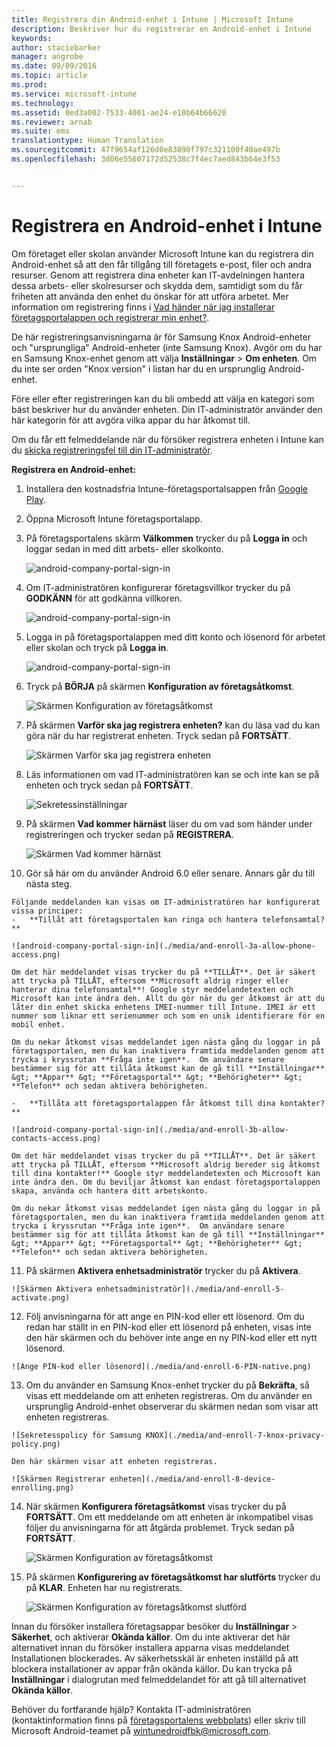 ```yaml
---
title: Registrera din Android-enhet i Intune | Microsoft Intune
description: Beskriver hur du registrerar en Android-enhet i Intune
keywords: 
author: staciebarker
manager: angrobe
ms.date: 09/09/2016
ms.topic: article
ms.prod: 
ms.service: microsoft-intune
ms.technology: 
ms.assetid: 0ed3a002-7533-4001-ae24-e10b64b66620
ms.reviewer: arnab
ms.suite: ems
translationtype: Human Translation
ms.sourcegitcommit: 47f9654af126d0e83890f797c321100f40ae497b
ms.openlocfilehash: 3d06e55607172d52538c7f4ec7aed843b64e3f53


---
```



# Registrera en Android-enhet i Intune

Om företaget eller skolan använder Microsoft Intune kan du registrera din Android-enhet så att den får tillgång till företagets e-post, filer och andra resurser. Genom att registrera dina enheter kan IT-avdelningen hantera dessa arbets- eller skolresurser och skydda dem, samtidigt som du får friheten att använda den enhet du önskar för att utföra arbetet. Mer information om registrering finns i [Vad händer när jag installerar företagsportalappen och registrerar min enhet?](what-happens-if-you-install-the-Company-Portal-app-and-enroll-your-device-in-intune-android.md).

De här registreringsanvisningarna är för Samsung Knox Android-enheter och "ursprungliga" Android-enheter (inte Samsung Knox). Avgör om du har en Samsung Knox-enhet genom att välja **Inställningar** &gt; **Om enheten**. Om du inte ser orden "Knox version" i listan har du en ursprunglig Android-enhet.

Före eller efter registreringen kan du bli ombedd att välja en kategori som bäst beskriver hur du använder enheten. Din IT-administratör använder den här kategorin för att avgöra vilka appar du har åtkomst till.

Om du får ett felmeddelande när du försöker registrera enheten i Intune kan du [skicka registreringsfel till din IT-administratör](send-enrollment-errors-to-your-it-administrator-android.md).

**Registrera en Android-enhet:**

1.  Installera den kostnadsfria Intune-företagsportalsappen från [Google Play](http://play.google.com/store/apps/details?id=com.microsoft.windowsintune.companyportal).

2.  Öppna Microsoft Intune företagsportalapp.

3.  På företagsportalens skärm **Välkommen** trycker du på **Logga in** och loggar sedan in med ditt arbets- eller skolkonto.

    ![android-company-portal-sign-in](./media/and-enroll-0-welcome-screen.png)   

4.  Om IT-administratören konfigurerar företagsvillkor trycker du på **GODKÄNN** för att godkänna villkoren.

    ![android-company-portal-sign-in](./media/and-enroll-3-accept-terms.png)

5.  Logga in på företagsportalappen med ditt konto och lösenord för arbetet eller skolan och tryck på **Logga in**.

    ![android-company-portal-sign-in](./media/and-enroll-2-cp-sign-in.png)

6.  Tryck på **BÖRJA** på skärmen **Konfiguration av företagsåtkomst**.

    ![Skärmen Konfiguration av företagsåtkomst](./media/and-enroll-4a-comp-access-setup.png)

7.  På skärmen **Varför ska jag registrera enheten?** kan du läsa vad du kan göra när du har registrerat enheten. Tryck sedan på **FORTSÄTT**.

    ![Skärmen Varför ska jag registrera enheten](./media/and-enroll-4b-why-enroll.png)

8.  Läs informationen om vad IT-administratören kan se och inte kan se på enheten och tryck sedan på **FORTSÄTT**.

    ![Sekretessinställningar](./media/and-enroll-4c-we-care-privacy.png)

9.  På skärmen **Vad kommer härnäst** läser du om vad som händer under registreringen och trycker sedan på **REGISTRERA**.

    ![Skärmen Vad kommer härnäst](./media/and-enroll-4d-what-comes-next.png)

10.  Gör så här om du använder Android 6.0 eller senare. Annars går du till nästa steg.

    Följande meddelanden kan visas om IT-administratören har konfigurerat vissa principer:
    -   **Tillåt att företagsportalen kan ringa och hantera telefonsamtal?**

    ![android-company-portal-sign-in](./media/and-enroll-3a-allow-phone-access.png)

    Om det här meddelandet visas trycker du på **TILLÅT**. Det är säkert att trycka på TILLÅT, eftersom **Microsoft aldrig ringer eller hanterar dina telefonsamtal**! Google styr meddelandetexten och Microsoft kan inte ändra den. Allt du gör när du ger åtkomst är att du låter din enhet skicka enhetens IMEI-nummer till Intune. IMEI är ett nummer som liknar ett serienummer och som en unik identifierare för en mobil enhet.

    Om du nekar åtkomst visas meddelandet igen nästa gång du loggar in på företagsportalen, men du kan inaktivera framtida meddelanden genom att trycka i kryssrutan **Fråga inte igen**.  Om användare senare bestämmer sig för att tillåta åtkomst kan de gå till **Inställningar** &gt; **Appar** &gt; **Företagsportal** &gt; **Behörigheter** &gt; **Telefon** och sedan aktivera behörigheten.

    -   **Tillåta att företagsportalappen får åtkomst till dina kontakter?**

    ![android-company-portal-sign-in](./media/and-enroll-3b-allow-contacts-access.png)

    Om det här meddelandet visas trycker du på **TILLÅT**. Det är säkert att trycka på TILLÅT, eftersom **Microsoft aldrig bereder sig åtkomst till dina kontakter!** Google styr meddelandetexten och Microsoft kan inte ändra den. Om du beviljar åtkomst kan endast företagsportalappen skapa, använda och hantera ditt arbetskonto.

    Om du nekar åtkomst visas meddelandet igen nästa gång du loggar in på företagsportalen, men du kan inaktivera framtida meddelanden genom att trycka i kryssrutan **Fråga inte igen**.  Om användare senare bestämmer sig för att tillåta åtkomst kan de gå till **Inställningar** &gt; **Appar** &gt; **Företagsportal** &gt; **Behörigheter** &gt; **Telefon** och sedan aktivera behörigheten.

11.  På skärmen **Aktivera enhetsadministratör** trycker du på **Aktivera**.

    ![Skärmen Aktivera enhetsadministratör](./media/and-enroll-5-activate.png)

12.  Följ anvisningarna för att ange en PIN-kod eller ett lösenord. Om du redan har ställt in en PIN-kod eller ett lösenord på enheten, visas inte den här skärmen och du behöver inte ange en ny PIN-kod eller ett nytt lösenord.

    ![Ange PIN-kod eller lösenord](./media/and-enroll-6-PIN-native.png)

13.  Om du använder en Samsung Knox-enhet trycker du på **Bekräfta**, så visas ett meddelande om att enheten registreras. Om du använder en ursprunglig Android-enhet observerar du skärmen nedan som visar att enheten registreras.

    ![Sekretesspolicy för Samsung KNOX](./media/and-enroll-7-knox-privacy-policy.png)

    Den här skärmen visar att enheten registreras.

    ![Skärmen Registrerar enheten](./media/and-enroll-8-device-enrolling.png)

14. När skärmen **Konfigurera företagsåtkomst** visas trycker du på **FORTSÄTT**. Om ett meddelande om att enheten är inkompatibel visas följer du anvisningarna för att åtgärda problemet. Tryck sedan på **FORTSÄTT**.

    ![Skärmen Konfiguration av företagsåtkomst](./media/and-enroll-9-comp-access-setup.png)  

11. På skärmen **Konfigurering av företagsåtkomst har slutförts** trycker du på **KLAR**. Enheten har nu registrerats.

    ![Skärmen Konfiguration av företagsåtkomst slutförd](./media/and-enroll-10-comp-access-setup-complete.png)

Innan du försöker installera företagsappar besöker du **Inställningar** &gt; **Säkerhet**, och aktiverar **Okända källor**. Om du inte aktiverar det här alternativet innan du försöker installera apparna visas meddelandet Installationen blockerades. Av säkerhetsskäl är enheten inställd på att blockera installationer av appar från okända källor. Du kan trycka på **Inställningar** i dialogrutan med felmeddelandet för att gå till alternativet **Okända källor**.

Behöver du fortfarande hjälp? Kontakta IT-administratören (kontaktinformation finns på [företagsportalens webbplats](http://portal.manage.microsoft.com)) eller skriv till Microsoft Android-teamet på wintunedroidfbk@microsoft.com.






<!--HONumber=Sep16_HO2-->


